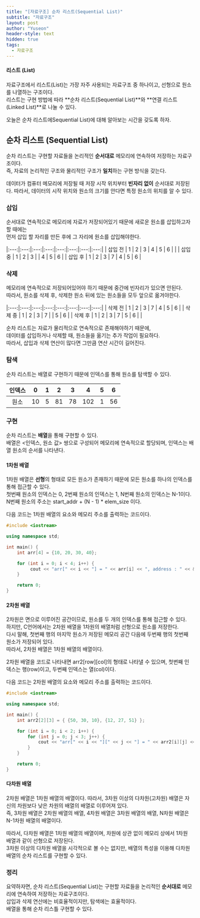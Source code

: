 ```yaml
---
title: "[자료구조] 순차 리스트(Sequential List)"
subtitle: "자료구조"
layout: post
author: "Yuseon"
header-style: text
hidden: true
tags:
  - 자료구조
---
```


#### 리스트 (List)
자료구조에서 리스트(List)는 가장 자주 사용되는 자료구조 중 하나이고, 선형으로 원소를 나열하는 구조이다.  
리스트는 구현 방법에 따라 **순차 리스트(Sequential List)**와 **연결 리스트(Linked List)**로 나눌 수 있다.  

오늘은 순차 리스트에Sequential List)에 대해 알아보는 시간을 갖도록 하자.  

## 순차 리스트 (Sequential List)
순차 리스트는 구현할 자료들을 논리적인 **순서대로** 메모리에 연속하여 저장하는 자료구조이다.  
즉, 자료의 논리적인 구조와 물리적인 구조가 **일치**하는 구현 방식을 갖는다.  

데이터가 컴퓨터 메모리에 저장될 때 저장 시작 위치부터 **빈자리 없이** 순서대로 저장된다. 따라서, 데이터의 시작 위치와 원소의 크기를 안다면 특정 원소의 위치를 알 수 있다.  

### 삽입
순서대로 연속적으로 메모리에 자료가 저장되어있기 때문에 새로운 원소를 삽입하고자 할 때에는  
먼저 삽입 할 자리를 만든 후에 그 자리에 원소를 삽입해야한다.  

|:---:|:---:|:---:|:---:|:---:|:---:|:---:|:---:|
| 삽입 전 | 1 | 2 | 3 | 4 | 5 | 6 |   |
| 삽입 중 | 1 | 2 | 3 |   | 4 | 5 | 6 |
| 삽입 후 | 1 | 2 | 3 | 7 | 4 | 5 | 6 |


### 삭제
메모리에 연속적으로 저장되어있어야 하기 때문에 중간에 빈자리가 있으면 안된다.  
따라서, 원소를 삭제 후, 삭제한 원소 뒤에 있는 원소들을 모두 앞으로 옮겨야한다.  

|:---:|:---:|:---:|:---:|:---:|:---:|:---:|:---:|
| 삭제 전 | 1 | 2 | 3 | 7 | 4 | 5 | 6 |
| 삭제 중 | 1 | 2 | 3 | 7 |   | 5 | 6 |
| 삭제 후 | 1 | 2 | 3 | 7 | 5 | 6 |   |

순차 리스트는 자료가 물리적으로 연속적으로 존재해야하기 때문에,  
데이터를 삽입하거나 삭제할 때, 원소들을 옮기는 추가 작업이 필요하다.  
따라서, 삽입과 삭제 연산이 많다면 그만큼 연산 시간이 길어진다.  

### 탐색
순차 리스트는 배열로 구현하기 때문에 인덱스를 통해 원소를 탐색할 수 있다.  

| 인덱스 | 0 | 1 | 2 | 3 | 4 | 5 | 6 |
|:---:|:---:|:---:|:---:|:---:|:---:|:---:|:---:|
| 원소 | 10 | 5 | 81 | 78 | 102 | 1 | 56 |

### 구현
순차 리스트는 **배열**을 통해 구현할 수 있다.  
배열은 <인덱스, 원소 값> 쌍으로 구성되어 메모리에 연속적으로 할당되며, 인덱스는 배열 원소의 순서를 나타낸다.  

#### 1차원 배열
1차원 배열은 **선형**의 형태로 모든 원소가 존재하기 때문에 모든 원소를 하나의 인덱스를 통해 접근할 수 있다.  
첫번째 원소의 인덱스는 0, 2번째 원소의 인덱스는 1, N번째 원소의 인덱스는 N-1이다.  
N번째 원소의 주소는 start_addr + (N - 1) * elem_size 이다.  

다음 코드는 1차원 배열의 요소와 메모리 주소를 출력하는 코드이다.  

```cpp
#include <iostream>

using namespace std;

int main() {
    int arr[4] = {10, 20, 30, 40};

    for (int i = 0; i < 4; i++) {
         cout << "arr[" << i << "] = " << arr[i] << ", address : " << &arr[i] << endl;
    }

    return 0;
}
```

#### 2차원 배열
2차원은 면으로 이루어진 공간이므로, 원소를 두 개의 인덱스를 통해 접근할 수 있다.  
하지만, C언어에서는 2차원 배열을 1차원의 배열처럼 선형으로 원소를 저장한다.  
다시 말해, 첫번째 행의 마지막 원소가 저장된 메모리 공간 다음에 두번째 행의 첫번째 원소가 저장되어 있다.  
따라서, 2차원 배열은 1차원 배열의 배열이다.  

2차원 배열을 코드로 나타내면 arr2[row][col]의 형태로 나타낼 수 있으며, 첫번째 인덱스는 행(row)이고, 두번째 인덱스는 열(col)이다.  

다음 코드는 2차원 배열의 요소와 메모리 주소를 출력하는 코드이다.  
```cpp
#include <iostream>

using namespace std;

int main() {
    int arr2[2][3] = { {50, 30, 10}, {12, 27, 51} };

    for (int i = 0; i < 2; i++) {
        for (int j = 0; j < 3; j++) {
            cout << "arr[" << i << "][" << j << "] = " << arr2[i][j] << ", address : " << &arr2[i][j] << endl;
        }
    }

    return 0;
}
```


#### 다차원 배열
2차원 배열은 1차원 배열의 배열이다. 따라서, 3차원 이상의 다차원(고차원) 배열은 자신의 차원보다 낮은 차원의 배열의 배열로 이루어져 있다.  
즉, 3차원 배열은 2차원 배열의 배열, 4차원 배열은 3차원 배열의 배열, N차원 배열은 N-1차원 배열의 배열이다.  

따라서, 다차원 배열은 1차원 배열의 배열이며, 차원에 상관 없이 메모리 상에서 1차원 배열과 같이 선형으로 저장된다.  
3차원 이상의 다차원 배열을 시각적으로 볼 수는 없지만, 배열의 특성을 이용해 다차원 배열의 순차 리스트를 구현할 수 있다.  

### 정리
요약하자면, 순차 리스트(Sequential List)는 구현할 자료들을 논리적인 **순서대로** 메모리에 연속하여 저장하는 자료구조이다.  
삽입과 삭제 연산에는 비효율적이지만, 탐색에는 효율적이다.  
배열을 통해 순차 리스틀 구현할 수 있다.  
<br>
